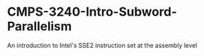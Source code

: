 # CMPS-3240-Intro-Subword-Parallelism
An introduction to Intel's SSE2 instruction set at the assembly level
